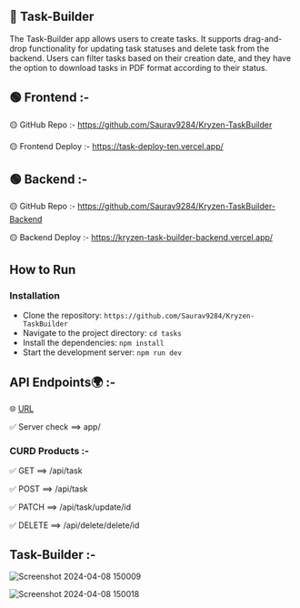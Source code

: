 ## 📝 Task-Builder

The Task-Builder app allows users to create tasks. It supports drag-and-drop functionality for updating task statuses and delete task from the backend. Users can filter tasks based on their creation date, and they have the option to download tasks in PDF format according to their status.

## 🟢 Frontend :-

🟡 GitHub Repo :- https://github.com/Saurav9284/Kryzen-TaskBuilder

🟡 Frontend Deploy :- https://task-deploy-ten.vercel.app/

## 🟢 Backend :-

🟡 GitHub Repo :- https://github.com/Saurav9284/Kryzen-TaskBuilder-Backend

🟡 Backend Deploy :- https://kryzen-task-builder-backend.vercel.app/

 ## How to Run <br/>
 
   ### Installation 
   
   - Clone the repository:  `https://github.com/Saurav9284/Kryzen-TaskBuilder` 
   - Navigate to the project directory:   `cd tasks` 
   - Install the dependencies:   `npm install` 
   - Start the development server:   `npm run dev`

## API Endpoints🌍 :-

🌐 <a href='https://arba-backend.vercel.app/'>URL</a>

✅ Server check ==> app/

### CURD Products :-

✅ GET ==> /api/task

✅ POST ==> /api/task

✅ PATCH ==> /api/task/update/id

✅ DELETE ==> /api/delete/delete/id

## Task-Builder :-

![Screenshot 2024-04-08 150009](https://github.com/Saurav9284/Kryzen-TaskBuilder/assets/135011685/0b16488f-5a06-4fdb-8f7e-9773422560d1)


![Screenshot 2024-04-08 150018](https://github.com/Saurav9284/Kryzen-TaskBuilder/assets/135011685/559504b2-0254-4a19-8dd5-85c39b599022)


